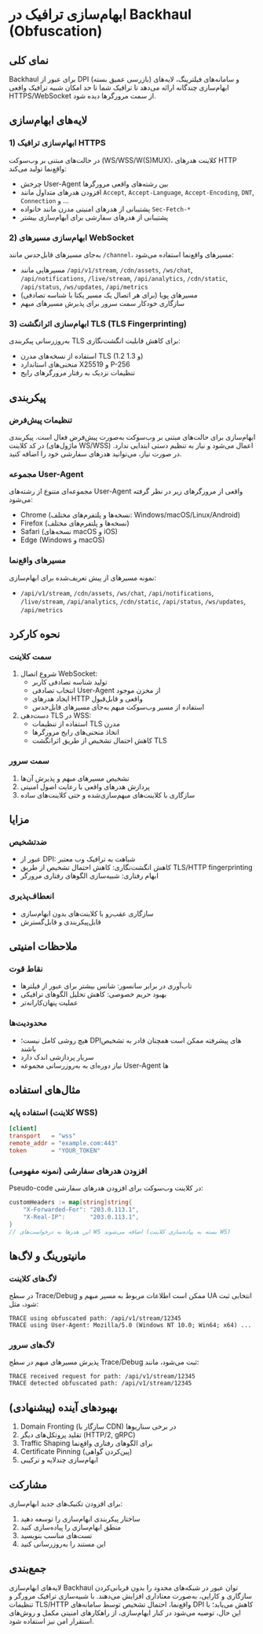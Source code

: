# ابهام‌سازی ترافیک در Backhaul (Obfuscation)

## نمای کلی
Backhaul برای عبور از DPI (بازرسی عمیق بسته) و سامانه‌های فیلترینگ، لایه‌های ابهام‌سازی چندگانه ارائه می‌دهد تا ترافیک شما تا حد امکان شبیه ترافیک واقعی HTTPS/WebSocket از سمت مرورگرها دیده شود.

## لایه‌های ابهام‌سازی

### 1) ابهام‌سازی ترافیک HTTPS
در حالت‌های مبتنی بر وب‌سوکت (WS/WSS/W(S)MUX)، کلاینت هدرهای HTTP واقع‌نما تولید می‌کند:
- چرخش User-Agent بین رشته‌های واقعی مرورگرها
- افزودن هدرهای متداول مانند `Accept`, `Accept-Language`, `Accept-Encoding`, `DNT`, `Connection` و …
- پشتیبانی از هدرهای امنیتی مدرن مانند خانواده `Sec-Fetch-*`
- پشتیبانی از هدرهای سفارشی برای ابهام‌سازی بیشتر

### 2) ابهام‌سازی مسیرهای WebSocket
به‌جای مسیرهای قابل‌حدس مانند `/channel`، مسیرهای واقع‌نما استفاده می‌شود:
- مسیرهایی مانند `/api/v1/stream`, `/cdn/assets`, `/ws/chat`, `/api/notifications`, `/live/stream`, `/api/analytics`, `/cdn/static`, `/api/status`, `/ws/updates`, `/api/metrics`
- مسیرهای پویا (برای هر اتصال یک مسیر یکتا با شناسه تصادفی)
- سازگاری خودکار سمت سرور برای پذیرش مسیرهای مبهم

### 3) ابهام‌سازی اثرانگشت TLS (TLS Fingerprinting)
به‌روزرسانی پیکربندی TLS برای کاهش قابلیت انگشت‌نگاری:
- استفاده از نسخه‌های مدرن TLS (1.2 و 1.3)
- منحنی‌های استاندارد X25519 و P-256
- تنظیمات نزدیک به رفتار مرورگرهای رایج

## پیکربندی

### تنظیمات پیش‌فرض
ابهام‌سازی برای حالت‌های مبتنی بر وب‌سوکت به‌صورت پیش‌فرض فعال است. پیکربندی در کد کلاینت (ماژول‌های WS/WSS) اعمال می‌شود و نیاز به تنظیم دستی ابتدایی ندارد. در صورت نیاز، می‌توانید هدرهای سفارشی خود را اضافه کنید.

### مجموعه User-Agent
مجموعه‌ای متنوع از رشته‌های User-Agent واقعی از مرورگرهای زیر در نظر گرفته می‌شود:
- Chrome (نسخه‌ها و پلتفرم‌های مختلف: Windows/macOS/Linux/Android)
- Firefox (نسخه‌ها و پلتفرم‌های مختلف)
- Safari (نسخه‌های macOS و iOS)
- Edge (Windows و macOS)

### مسیرهای واقع‌نما
نمونه مسیرهای از پیش تعریف‌شده برای ابهام‌سازی:
- `/api/v1/stream`, `/cdn/assets`, `/ws/chat`, `/api/notifications`, `/live/stream`, `/api/analytics`, `/cdn/static`, `/api/status`, `/ws/updates`, `/api/metrics`

## نحوه کارکرد

### سمت کلاینت
1) شروع اتصال WebSocket:
   - تولید شناسه تصادفی کاربر
   - انتخاب تصادفی User-Agent از مخزن موجود
   - ایجاد هدرهای HTTP واقعی و قابل‌قبول
   - استفاده از مسیر وب‌سوکت مبهم به‌جای مسیرهای قابل‌حدس
2) دست‌دهی TLS در WSS:
   - استفاده از تنظیمات TLS مدرن
   - اتخاذ منحنی‌های رایج مرورگرها
   - کاهش احتمال تشخیص از طریق اثرانگشت TLS

### سمت سرور
1) تشخیص مسیرهای مبهم و پذیرش آن‌ها
2) پردازش هدرهای واقعی با رعایت اصول امنیتی
3) سازگاری با کلاینت‌های مبهم‌سازی‌شده و حتی کلاینت‌های ساده

## مزایا
### ضدتشخیص
- عبور از DPI: شباهت به ترافیک وب معتبر
- کاهش انگشت‌نگاری: کاهش احتمال تشخیص از طریق TLS/HTTP fingerprinting
- ابهام رفتاری: شبیه‌سازی الگوهای رفتاری مرورگر

### انعطاف‌پذیری
- سازگاری عقب‌رو با کلاینت‌های بدون ابهام‌سازی
- قابل‌پیکربندی و قابل‌گسترش

## ملاحظات امنیتی
### نقاط قوت
- تاب‌آوری در برابر سانسور: شانس بیشتر برای عبور از فیلترها
- بهبود حریم خصوصی: کاهش تحلیل الگوهای ترافیکی
- عملیت پنهان‌کارانه‌تر

### محدودیت‌ها
- هیچ روشی کامل نیست؛ DPIهای پیشرفته ممکن است همچنان قادر به تشخیص باشند
- سربار پردازشی اندک دارد
- نیاز دوره‌ای به به‌روزرسانی مجموعه User-Agent ها

## مثال‌های استفاده

### استفاده پایه (کلاینت WSS)
```toml
[client]
transport   = "wss"
remote_addr = "example.com:443"
token       = "YOUR_TOKEN"
```

### افزودن هدرهای سفارشی (نمونه مفهومی)
Pseudo-code در کلاینت وب‌سوکت برای افزودن هدرهای سفارشی:
```go
customHeaders := map[string]string{
    "X-Forwarded-For": "203.0.113.1",
    "X-Real-IP":       "203.0.113.1",
}
// این هدرها به درخواست‌های WS اضافه می‌شوند (بسته به پیاده‌سازی کلاینت WS)
```

## مانیتورینگ و لاگ‌ها

### لاگ‌های کلاینت
در سطح Trace/Debug ممکن است اطلاعات مربوط به مسیر مبهم و UA انتخابی ثبت شود، مثل:
```
TRACE using obfuscated path: /api/v1/stream/12345
TRACE using User-Agent: Mozilla/5.0 (Windows NT 10.0; Win64; x64) ...
```

### لاگ‌های سرور
پذیرش مسیرهای مبهم در سطح Trace/Debug ثبت می‌شود، مانند:
```
TRACE received request for path: /api/v1/stream/12345
TRACE detected obfuscated path: /api/v1/stream/12345
```

## بهبودهای آینده (پیشنهادی)
1) Domain Fronting (سازگار با CDN) در برخی سناریوها
2) تقلید پروتکل‌های دیگر (HTTP/2, gRPC)
3) Traffic Shaping برای الگوهای رفتاری واقع‌نما
4) Certificate Pinning (پین‌کردن گواهی)
5) ابهام‌سازی چندلایه و ترکیبی

## مشارکت
برای افزودن تکنیک‌های جدید ابهام‌سازی:
1) ساختار پیکربندی ابهام‌سازی را توسعه دهید
2) منطق ابهام‌سازی را پیاده‌سازی کنید
3) تست‌های مناسب بنویسید
4) این مستند را به‌روزرسانی کنید

## جمع‌بندی
لایه‌های ابهام‌سازی Backhaul توان عبور در شبکه‌های محدود را بدون قربانی‌کردن سازگاری و کارایی، به‌صورت معناداری افزایش می‌دهند. با شبیه‌سازی ترافیک مرورگر و تنظیمات TLS/HTTP واقع‌نما، احتمال تشخیص توسط سامانه‌های DPI کاهش می‌یابد؛ با این حال، توصیه می‌شود در کنار ابهام‌سازی، از راهکارهای امنیتی مکمل و روش‌های استقرار امن نیز استفاده شود.

